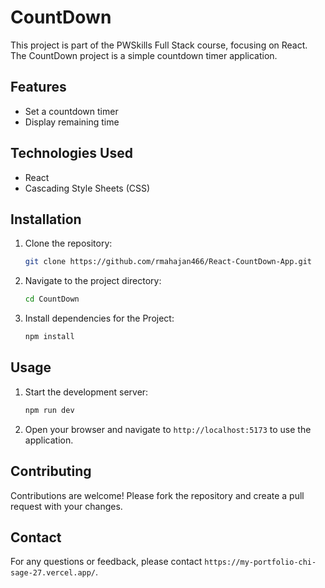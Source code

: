 # CountDown

This project is part of the PWSkills Full Stack course, focusing on React. The CountDown project is a simple countdown timer application.

## Features

- Set a countdown timer
- Display remaining time

## Technologies Used

- React
- Cascading Style Sheets (CSS)

## Installation

1. Clone the repository:
    ```bash
    git clone https://github.com/rmahajan466/React-CountDown-App.git
    ```
2. Navigate to the project directory:
    ```bash
    cd CountDown
    ```
3. Install dependencies for the Project:
    ```bash
    npm install
    ```

## Usage

1. Start the development server:
    ```bash
    npm run dev
    ```
3. Open your browser and navigate to `http://localhost:5173` to use the application.

## Contributing

Contributions are welcome! Please fork the repository and create a pull request with your changes.

## Contact

For any questions or feedback, please contact `https://my-portfolio-chi-sage-27.vercel.app/`.
